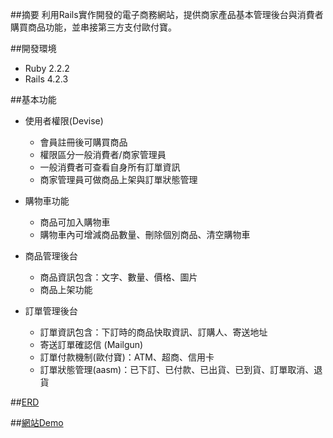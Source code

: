 ##摘要
利用Rails實作開發的電子商務網站，提供商家產品基本管理後台與消費者購買商品功能，並串接第三方支付歐付寶。

##開發環境
- Ruby 2.2.2
- Rails 4.2.3

##基本功能

- 使用者權限(Devise)
     - 會員註冊後可購買商品
     - 權限區分一般消費者/商家管理員
     - 一般消費者可查看自身所有訂單資訊
     - 商家管理員可做商品上架與訂單狀態管理

- 購物車功能
     - 商品可加入購物車
     - 購物車內可增減商品數量、刪除個別商品、清空購物車

- 商品管理後台
     - 商品資訊包含：文字、數量、價格、圖片
     - 商品上架功能

- 訂單管理後台
     - 訂單資訊包含：下訂時的商品快取資訊、訂購人、寄送地址
     - 寄送訂單確認信 (Mailgun)
     - 訂單付款機制(歐付寶)：ATM、超商、信用卡
     - 訂單狀態管理(aasm)：已下訂、已付款、已出貨、已到貨、訂單取消、退貨

##[ERD](https://github.com/Springok/SimpleEC/blob/master/erd.pdf)

##[網站Demo](simple-ec.herokuapp.com)
